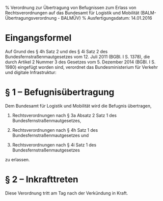 % Verordnung zur Übertragung von Befugnissen zum Erlass von Rechtsverordnungen auf das Bundesamt für Logistik und Mobilität  (BALM-Übertragungsverordnung - BALMÜV)
% Ausfertigungsdatum: 14.01.2016
 
# Eingangsformel

Auf Grund des § 4h Satz 2 und des § 4i Satz 2 des Bundesfernstraßenmautgesetzes vom 12. Juli 2011 (BGBl. I S. 1378), die durch Artikel 2 Nummer 3 des Gesetzes vom 5. Dezember 2014 (BGBl. I S. 1980) eingefügt worden sind, verordnet das Bundesministerium für Verkehr und digitale Infrastruktur:

# § 1 – Befugnisübertragung

Dem Bundesamt für Logistik und Mobilität wird die Befugnis übertragen,

1. Rechtsverordnungen nach § 3a Absatz 2 Satz 1 des Bundesfernstraßenmautgesetzes,

2. Rechtsverordnungen nach § 4h Satz 1 des Bundesfernstraßenmautgesetzes und

3. Rechtsverordnungen nach § 4i Satz 1 des Bundesfernstraßenmautgesetzes

zu erlassen.

# § 2 – Inkrafttreten

Diese Verordnung tritt am Tag nach der Verkündung in Kraft.
